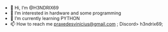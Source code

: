 - 👋 Hi, I’m @H3NDRIX69
- 👀 I’m interested in hardware and some programming
- 🌱 I’m currently learning PYTHON
- 📫 How to reach me praxedesvinicius@gmail.com ; Discord> h3ndrix69; 

<!---
H3NDRIX69/H3NDRIX69 is a ✨ special ✨ repository because its `README.md` (this file) appears on your GitHub profile.
You can click the Preview link to take a look at your changes.
--->

